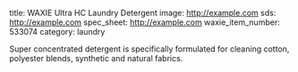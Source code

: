 title:  WAXIE Ultra HC Laundry Detergent
image: http://example.com 
sds: http://example.com
spec_sheet: http://example.com
waxie_item_number: 533074
category: laundry

Super concentrated detergent is specifically formulated for cleaning cotton, polyester blends, synthetic and natural fabrics.
